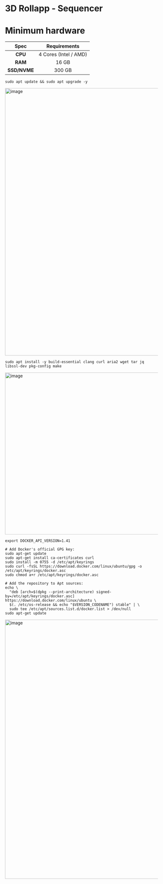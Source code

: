 # 3D Rollapp - Sequencer

# Minimum hardware
|   Spec  |        Requirements      |
| :---------: | :-----------------------: |
|   **CPU**   |          4 Cores (Intel / AMD)        |
|   **RAM**   |          16 GB            |
|   **SSD/NVME**   |          300 GB            | 

```
sudo apt update && sudo apt upgrade -y
```
<img width="879" alt="image" src="https://github.com/user-attachments/assets/90d863c5-b63f-4199-8a95-3e009da61e55">

```
sudo apt install -y build-essential clang curl aria2 wget tar jq libssl-dev pkg-config make
```
<img width="532" alt="image" src="https://github.com/user-attachments/assets/908b8f83-e7f9-4558-a3ea-ae9ee6158984">

```
export DOCKER_API_VERSION=1.41
```
```
# Add Docker's official GPG key:
sudo apt-get update
sudo apt-get install ca-certificates curl
sudo install -m 0755 -d /etc/apt/keyrings
sudo curl -fsSL https://download.docker.com/linux/ubuntu/gpg -o /etc/apt/keyrings/docker.asc
sudo chmod a+r /etc/apt/keyrings/docker.asc

# Add the repository to Apt sources:
echo \
  "deb [arch=$(dpkg --print-architecture) signed-by=/etc/apt/keyrings/docker.asc] https://download.docker.com/linux/ubuntu \
  $(. /etc/os-release && echo "$VERSION_CODENAME") stable" | \
  sudo tee /etc/apt/sources.list.d/docker.list > /dev/null
sudo apt-get update
```
<img width="852" alt="image" src="https://github.com/user-attachments/assets/42b63b1f-92d0-4224-9785-8c488fbf5765">
